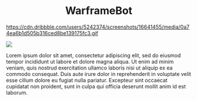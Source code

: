 <div id="header" align="center">
  <h1>WarframeBot</h1>
</div>

https://cdn.dribbble.com/users/5242374/screenshots/16641455/media/0a74ea6b1d505b316ced8be139175fc3.gif

<img src="https://cdn.dribbble.com/users/5242374/screenshots/16641455/media/0a74ea6b1d505b316ced8be139175fc3.gif">

<p>Lorem ipsum dolor sit amet, consectetur adipiscing elit, sed do eiusmod tempor incididunt ut labore et dolore magna aliqua. Ut enim ad minim veniam, quis nostrud exercitation ullamco laboris nisi ut aliquip ex ea commodo consequat. Duis aute irure dolor in reprehenderit in voluptate velit esse cillum dolore eu fugiat nulla pariatur. Excepteur sint occaecat cupidatat non proident, sunt in culpa qui officia deserunt mollit anim id est laborum.</p>
